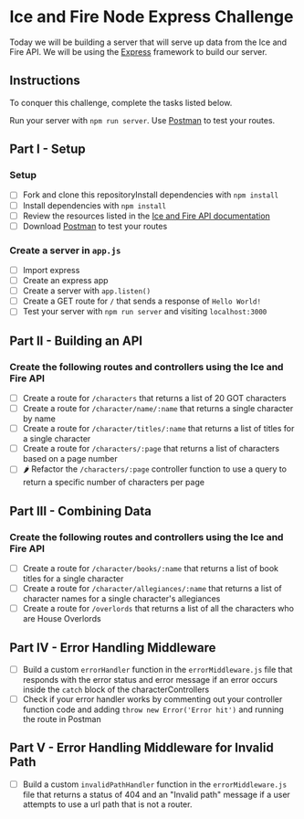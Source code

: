 # Ice and Fire Node Express Challenge

Today we will be building a server that will serve up data from the Ice and Fire API. We will be using the [Express](https://expressjs.com/) framework to build our server.

## Instructions

To conquer this challenge, complete the tasks listed below.

Run your server with `npm run server`. Use [Postman](https://www.getpostman.com/downloads/) to test your routes.

## Part I - Setup

### Setup

- [ ] Fork and clone this repositoryInstall dependencies with `npm install`
- [ ] Install dependencies with `npm install`
- [ ] Review the resources listed in the [Ice and Fire API documentation](https://anapioficeandfire.com/Documentation)
- [ ] Download [Postman](https://www.getpostman.com/downloads/) to test your routes

### Create a server in `app.js`

- [ ] Import express
- [ ] Create an express app
- [ ] Create a server with `app.listen()`
- [ ] Create a GET route for `/` that sends a response of `Hello World!`
- [ ] Test your server with `npm run server` and visiting `localhost:3000`

## Part II - Building an API

### Create the following routes and controllers using the Ice and Fire API

- [ ] Create a route for `/characters` that returns a list of 20 GOT characters
- [ ] Create a route for `/character/name/:name` that returns a single character by name
- [ ] Create a route for `/character/titles/:name` that returns a list of titles for a single character
- [ ] Create a route for `/characters/:page` that returns a list of characters based on a page number
- [ ] 🌶️ Refactor the `/characters/:page` controller function to use a query to return a specific number of characters per page

## Part III - Combining Data

### Create the following routes and controllers using the Ice and Fire API

- [ ] Create a route for `/character/books/:name` that returns a list of book titles for a single character
- [ ] Create a route for `/character/allegiances/:name` that returns a list of character names for a single character's allegiances
- [ ] Create a route for `/overlords` that returns a list of all the characters who are House Overlords

## Part IV - Error Handling Middleware

- [ ] Build a custom `errorHandler` function in the `errorMiddleware.js` file that responds with the error status and error message if an error occurs inside the `catch` block of the characterControllers
- [ ] Check if your error handler works by commenting out your controller function code and adding `throw new Error('Error hit')` and running the route in Postman

## Part V - Error Handling Middleware for Invalid Path

- [ ] Build a custom `invalidPathHandler` function in the `errorMiddleware.js` file that returns a status of 404 and an "Invalid path" message if a user attempts to use a url path that is not a router.
